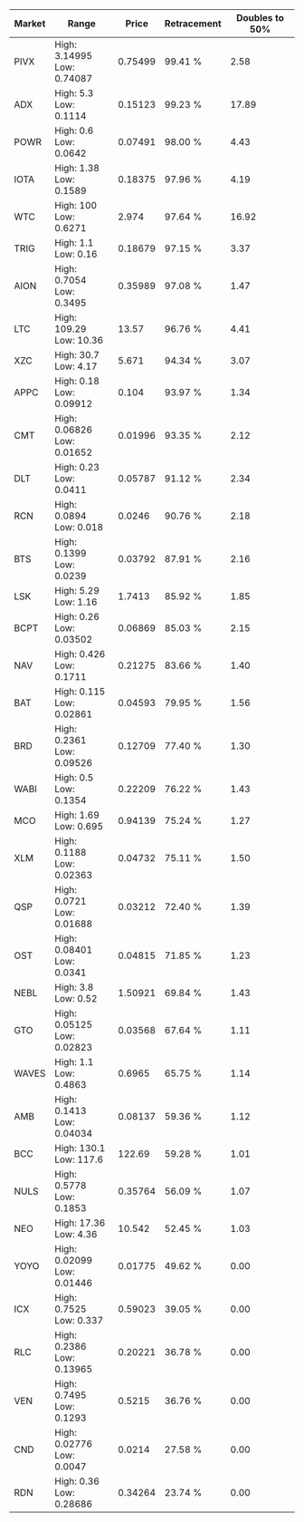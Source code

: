 | Market | Range | Price| Retracement | Doubles to 50% |
| --- | --- | --- | --- | --- |
| PIVX | High: 3.14995<br />Low: 0.74087 | 0.75499 | 99.41 % | 2.58 |
| ADX | High: 5.3<br />Low: 0.1114 | 0.15123 | 99.23 % | 17.89 |
| POWR | High: 0.6<br />Low: 0.0642 | 0.07491 | 98.00 % | 4.43 |
| IOTA | High: 1.38<br />Low: 0.1589 | 0.18375 | 97.96 % | 4.19 |
| WTC | High: 100<br />Low: 0.6271 | 2.974 | 97.64 % | 16.92 |
| TRIG | High: 1.1<br />Low: 0.16 | 0.18679 | 97.15 % | 3.37 |
| AION | High: 0.7054<br />Low: 0.3495 | 0.35989 | 97.08 % | 1.47 |
| LTC | High: 109.29<br />Low: 10.36 | 13.57 | 96.76 % | 4.41 |
| XZC | High: 30.7<br />Low: 4.17 | 5.671 | 94.34 % | 3.07 |
| APPC | High: 0.18<br />Low: 0.09912 | 0.104 | 93.97 % | 1.34 |
| CMT | High: 0.06826<br />Low: 0.01652 | 0.01996 | 93.35 % | 2.12 |
| DLT | High: 0.23<br />Low: 0.0411 | 0.05787 | 91.12 % | 2.34 |
| RCN | High: 0.0894<br />Low: 0.018 | 0.0246 | 90.76 % | 2.18 |
| BTS | High: 0.1399<br />Low: 0.0239 | 0.03792 | 87.91 % | 2.16 |
| LSK | High: 5.29<br />Low: 1.16 | 1.7413 | 85.92 % | 1.85 |
| BCPT | High: 0.26<br />Low: 0.03502 | 0.06869 | 85.03 % | 2.15 |
| NAV | High: 0.426<br />Low: 0.1711 | 0.21275 | 83.66 % | 1.40 |
| BAT | High: 0.115<br />Low: 0.02861 | 0.04593 | 79.95 % | 1.56 |
| BRD | High: 0.2361<br />Low: 0.09526 | 0.12709 | 77.40 % | 1.30 |
| WABI | High: 0.5<br />Low: 0.1354 | 0.22209 | 76.22 % | 1.43 |
| MCO | High: 1.69<br />Low: 0.695 | 0.94139 | 75.24 % | 1.27 |
| XLM | High: 0.1188<br />Low: 0.02363 | 0.04732 | 75.11 % | 1.50 |
| QSP | High: 0.0721<br />Low: 0.01688 | 0.03212 | 72.40 % | 1.39 |
| OST | High: 0.08401<br />Low: 0.0341 | 0.04815 | 71.85 % | 1.23 |
| NEBL | High: 3.8<br />Low: 0.52 | 1.50921 | 69.84 % | 1.43 |
| GTO | High: 0.05125<br />Low: 0.02823 | 0.03568 | 67.64 % | 1.11 |
| WAVES | High: 1.1<br />Low: 0.4863 | 0.6965 | 65.75 % | 1.14 |
| AMB | High: 0.1413<br />Low: 0.04034 | 0.08137 | 59.36 % | 1.12 |
| BCC | High: 130.1<br />Low: 117.6 | 122.69 | 59.28 % | 1.01 |
| NULS | High: 0.5778<br />Low: 0.1853 | 0.35764 | 56.09 % | 1.07 |
| NEO | High: 17.36<br />Low: 4.36 | 10.542 | 52.45 % | 1.03 |
| YOYO | High: 0.02099<br />Low: 0.01446 | 0.01775 | 49.62 % | 0.00 |
| ICX | High: 0.7525<br />Low: 0.337 | 0.59023 | 39.05 % | 0.00 |
| RLC | High: 0.2386<br />Low: 0.13965 | 0.20221 | 36.78 % | 0.00 |
| VEN | High: 0.7495<br />Low: 0.1293 | 0.5215 | 36.76 % | 0.00 |
| CND | High: 0.02776<br />Low: 0.0047 | 0.0214 | 27.58 % | 0.00 |
| RDN | High: 0.36<br />Low: 0.28686 | 0.34264 | 23.74 % | 0.00 |
